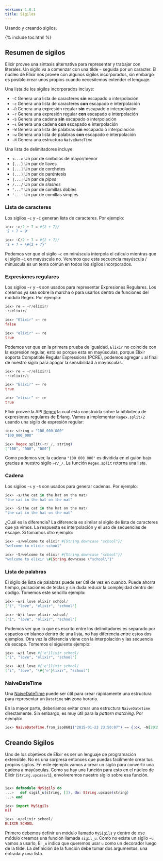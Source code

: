 ```yaml
---
version: 1.0.1
title: Sigilos
---
```


Usando y creando sigilos.

{% include toc.html %}

## Resumen de sigilos

Elixir provee una sintaxis alternativa para representar y trabajar con literales. Un sigilo va a comenzar con una tilde `~` seguida por un caracter. El nucleo de Elixir nos provee con algunos sigilos incorporados, sin embargo es posible crear unos propios cuando necesitemos extender el lenguaje.

Una lista de los sigilos incorporados incluye:

  - `~C` Genera una lista de caracteres **sin** escapado o interpolación
  - `~c` Genera una lista de caracteres **con** escapado e interpolación
  - `~R` Genera una expresión regular **sin** escapado o interpolación
  - `~r` Genera una expresión regular **con** escapado e interpolación
  - `~S` Genera una cadena **sin** escapado o interpolación
  - `~s` Genera una cadena **con** escapado e interpolación
  - `~W` Genera una lista de palabras **sin** escapado o interpolación
  - `~w` Genera una lista de palabras **con** escapado e interpolación
  - `~N` Genera una estructura `NaiveDateTime`

Una lista de delimitadores incluye:

  - `<...>` Un par de simbolos de mayor/menor
  - `{...}` Un par de llaves
  - `[...]` Un par de corchetes
  - `(...)` Un par de paréntesis
  - `|...|` Un par de *pipes*
  - `/.../` Un par de *slashes*
  - `"..."` Un par de comillas dobles
  - `'...'` Un par de comillas simples

### Lista de caracteres

Los sigilos `~c` y `~C` generan lista de caracteres. Por ejemplo:

```elixir
iex> ~c/2 + 7 = #{2 + 7}/
'2 + 7 = 9'

iex> ~C/2 + 7 = #{2 + 7}/
'2 + 7 = \#{2 + 7}'
```

Podemos ver que el sigilo `~c` en minúscula interpola el cálculo mientras que el sigilo `~C` en mayúscula no. Veremos que esta secuencia mayúscula / minúscula es un tema común en todos los sigilos incorporados.

### Expresiones regulares

Los sigilos `~r` y `~R` son usados para representar Expresiones Regulares. Los creamos ya sea sobre la marcha o para usarlos dentro de funciones del módulo Regex. Por ejemplo:

```elixir
iex> re = ~r/elixir/
~r/elixir/

iex> "Elixir" =~ re
false

iex> "elixir" =~ re
true
```

Podemos ver que en la primera prueba de igualdad, `Elixir` no coincide con la expresión regular, esto es porque esta en mayúsculas, porque Elixir soporta Compatible Regular Expressions (PCRE), podemos agregar `i` al final de nuestro sigilo para apagar la sensibilidad a mayúsculas.

```elixir
iex> re = ~r/elixir/i
~r/elixir/i

iex> "Elixir" =~ re
true

iex> "elixir" =~ re
true
```

Elixir provee la API [Regex](https://hexdocs.pm/elixir/Regex.html) la cual esta construida sobre la biblioteca de expresiones regulares de Erlang. Vamos a implementar `Regex.split/2` usando una sigilo de expresión regular:

```elixir
iex> string = "100_000_000"
"100_000_000"

iex> Regex.split(~r/_/, string)
["100", "000", "000"]
```

Como podemos ver, la cadena `"100_000_000"` es dividida en el guión bajo gracias a nuestro sigilo `~r/_/`. La función `Regex.split` retorna una lista.

### Cadena

Los sigilos `~s` y `~S` son usados para generar cadenas. Por ejemplo:

```elixir
iex> ~s/the cat in the hat on the mat/
"the cat in the hat on the mat"

iex> ~S/the cat in the hat on the mat/
"the cat in the hat on the mat"
```

¿Cuál es la diferencia? La diferencia es similar al sigilo de lista de caracteres que ya vimos. La respuesta es interpolación y el uso de secuencias de escape. Si tomamos otro ejemplo:

```elixir
iex> ~s/welcome to elixir #{String.downcase "school"}/
"welcome to elixir school"

iex> ~S/welcome to elixir #{String.downcase "school"}/
"welcome to elixir \#{String.downcase \"school\"}"
```

### Lista de palabras

El sigilo de lista de palabras puede ser útil de vez en cuando. Puede ahorra tiempo, pulsaciones de teclas y sin duda reducir la complejidad dentro del código. Tomemos este sencillo ejemplo:

```elixir
iex> ~w/i love elixir school/
["i", "love", "elixir", "school"]

iex> ~W/i love elixir school/
["i", "love", "elixir", "school"]
```

Podemos ver que lo que es escrito entre los delimitadores es separado por espacios en blanco dentro de una lista, no hay diferencia entre estos dos ejemplos. Otra vez la diferencia viene con la interpolación y las secuencia de escape. Tomemos el siguiente ejemplo:

```elixir
iex> ~w/i love #{'e'}lixir school/
["i", "love", "elixir", "school"]

iex> ~W/i love #{'e'}lixir school/
["i", "love", "\#{'e'}lixir", "school"]
```

### NaiveDateTime

Una [NaiveDateTime](https://hexdocs.pm/elixir/NaiveDateTime.html) puede ser útil para crear rápidamente una estructura para representar un `Datetime` **sin** zona horaria.

En la mayor parte, deberiamos evitar crear una estructura `NaiveDatetime` directamente. Sin embargo, es muy útil para la *pattern matching*. Por ejemplo:


```elixir
iex> NaiveDateTime.from_iso8601("2015-01-23 23:50:07") == {:ok, ~N[2015-01-23 23:50:07]}
```

## Creando Sigilos

Uno de los objetivos de Elixir es ser un lenguaje de programación extensible. No es una sorpresa entonces que puedas facilmente crear tus propios sigilos. En este ejemplo vamos a crear un sigilo para convertir una cadena a mayúsculas. Como ya hay una función para esto en el núcleo de Elixir (`String.upcase/1`), envolveremos nuestro sigilo sobre esa función.

```elixir

iex> defmodule MySigils do
...>   def sigil_u(string, []), do: String.upcase(string)
...> end

iex> import MySigils
nil

iex> ~u/elixir school/
ELIXIR SCHOOL
```

Primero debemos definir un módulo llamado `MySigils` y dentro de ese módulo creamos una función llamada `sigil_u`. Como no existe un sigilo `~u` vamos a usarlo, El `_u` indica que queremos usar `u` como un decorador luego de la tilde. La definición de la función debe tomar dos argumentos, una entrada y una lista.
